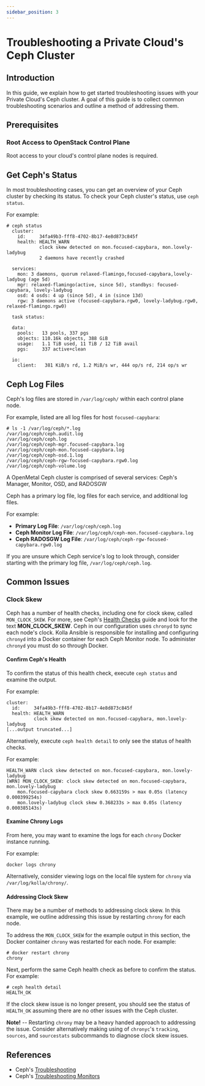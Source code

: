```yaml
---
sidebar_position: 3
---
```

# Troubleshooting a Private Cloud's Ceph Cluster

## Introduction

In this guide, we explain how to get started troubleshooting issues with
your Private Cloud's Ceph cluster. A goal of this guide is to collect
common troubleshooting scenarios and outline a method of addressing
them.

## Prerequisites

### Root Access to OpenStack Control Plane

Root access to your cloud's control plane nodes is required.

## Get Ceph's Status

In most troubleshooting cases, you can get an overview of your Ceph
cluster by checking its status. To check your Ceph cluster's status, use
`ceph status`.

For example:

    # ceph status
      cluster:
        id:     34fa49b3-fff8-4702-8b17-4e8d873c845f
        health: HEALTH_WARN
                clock skew detected on mon.focused-capybara, mon.lovely-ladybug
                2 daemons have recently crashed
    
      services:
        mon: 3 daemons, quorum relaxed-flamingo,focused-capybara,lovely-ladybug (age 5d)
        mgr: relaxed-flamingo(active, since 5d), standbys: focused-capybara, lovely-ladybug
        osd: 4 osds: 4 up (since 5d), 4 in (since 13d)
        rgw: 3 daemons active (focused-capybara.rgw0, lovely-ladybug.rgw0, relaxed-flamingo.rgw0)
    
      task status:
    
      data:
        pools:   13 pools, 337 pgs
        objects: 110.16k objects, 388 GiB
        usage:   1.1 TiB used, 11 TiB / 12 TiB avail
        pgs:     337 active+clean
    
      io:
        client:   381 KiB/s rd, 1.2 MiB/s wr, 444 op/s rd, 214 op/s wr

## Ceph Log Files

Ceph's log files are stored in `/var/log/ceph/` within each control
plane node.

For example, listed are all log files for host `focused-capybara`:

    # ls -1 /var/log/ceph/*.log
    /var/log/ceph/ceph.audit.log
    /var/log/ceph/ceph.log
    /var/log/ceph/ceph-mgr.focused-capybara.log
    /var/log/ceph/ceph-mon.focused-capybara.log
    /var/log/ceph/ceph-osd.1.log
    /var/log/ceph/ceph-rgw-focused-capybara.rgw0.log
    /var/log/ceph/ceph-volume.log

A OpenMetal Ceph cluster is comprised of several services: Ceph's
Manager, Monitor, OSD, and RADOSGW

Ceph has a primary log file, log files for each service, and additional
log files.

For example:

- **Primary Log File**: `/var/log/ceph/ceph.log`
- **Ceph Monitor Log File**:
    `/var/log/ceph/ceph-mon.focused-capybara.log`
- **Ceph RADOSGW Log File**:
    `/var/log/ceph/ceph-rgw-focused-capybara.rgw0.log`

If you are unsure which Ceph service's log to look through, consider
starting with the primary log file, `/var/log/ceph/ceph.log`.

## Common Issues

### Clock Skew

Ceph has a number of health checks, including one for clock skew, called
`MON_CLOCK_SKEW`. For more, see Ceph's [Health
Checks](https://docs.ceph.com/en/latest/rados/operations/health-checks/)
guide and look for the text **MON\_CLOCK\_SKEW**. Ceph in our
configuration uses `chronyd` to sync each node's clock. Kolla Ansible is
responsible for installing and configuring `chronyd` into a Docker
container for each Ceph Monitor node. To administer `chronyd` you must
do so through Docker.

#### Confirm Ceph's Health

To confirm the status of this health check, execute `ceph status` and
examine the output.

For example:

    cluster:
      id:     34fa49b3-fff8-4702-8b17-4e8d873c845f
      health: HEALTH_WARN
              clock skew detected on mon.focused-capybara, mon.lovely-ladybug
    [...output truncated...]

Alternatively, execute `ceph health detail` to only see the status of
health checks.

For example:

    HEALTH_WARN clock skew detected on mon.focused-capybara, mon.lovely-ladybug
    [WRN] MON_CLOCK_SKEW: clock skew detected on mon.focused-capybara, mon.lovely-ladybug
        mon.focused-capybara clock skew 0.663159s > max 0.05s (latency 0.000399254s)
        mon.lovely-ladybug clock skew 0.368233s > max 0.05s (latency 0.000385143s)

#### Examine Chrony Logs

From here, you may want to examine the logs for each `chrony` Docker
instance running.

For example:

    docker logs chrony

Alternatively, consider viewing logs on the local file system for
`chrony` via `/var/log/kolla/chrony/`.

#### Addressing Clock Skew

There may be a number of methods to addressing clock skew. In this
example, we outline addressing this issue by restarting `chrony` for
each node.

To address the `MON_CLOCK_SKEW` for the example output in this section,
the Docker container `chrony` was restarted for each node. For example:

    # docker restart chrony
    chrony

Next, perform the same Ceph health check as before to confirm the
status. For example:

    # ceph health detail
    HEALTH_OK

If the clock skew issue is no longer present, you should see the status
of `HEALTH_OK` assuming there are no other issues with the Ceph cluster.

**Note\!** -- Restarting `chrony` may be a heavy handed approach to
addressing the issue. Consider alternatively making using of `chronyc`'s
`tracking`, `sources`, and `sourcestats` subcommands to diagnose clock
skew issues.

## References

- Ceph's
    [Troubleshooting](https://docs.ceph.com/en/latest/rados/troubleshooting/index.html)
- Ceph's [Troubleshooting
    Monitors](https://docs.ceph.com/en/latest/rados/troubleshooting/troubleshooting-mon/)
